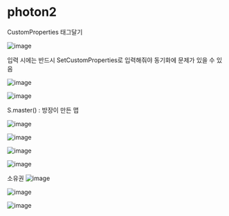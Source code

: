 # photon2

CustomProperties
태그달기

![image](https://user-images.githubusercontent.com/80494367/123917760-1be5f100-d9be-11eb-842e-9e1401b0813e.png)

입력 시에는 반드시 SetCustomProperties로 입력해줘야   동기화에 문제가 있을 수 있음

![image](https://user-images.githubusercontent.com/80494367/123918374-c3fbba00-d9be-11eb-9bf4-609172be0b00.png)


![image](https://user-images.githubusercontent.com/80494367/123918432-d70e8a00-d9be-11eb-9143-e6d0940362d5.png)

S.master() :  방장이 만든 맵

![image](https://user-images.githubusercontent.com/80494367/123918798-3076b900-d9bf-11eb-8367-3c2cedc26b19.png)



![image](https://user-images.githubusercontent.com/80494367/123919078-821f4380-d9bf-11eb-826b-7ee963c1dd12.png)


![image](https://user-images.githubusercontent.com/80494367/123920676-2c4b9b00-d9c1-11eb-94af-1b5abf9e94a5.png)

![image](https://user-images.githubusercontent.com/80494367/123921149-ab40d380-d9c1-11eb-8e0e-8928779da46a.png)


소유권
![image](https://user-images.githubusercontent.com/80494367/123921328-ddeacc00-d9c1-11eb-8792-94eef5dced3f.png)

![image](https://user-images.githubusercontent.com/80494367/123921402-ee02ab80-d9c1-11eb-8c91-9eeacd642f72.png)

![image](https://user-images.githubusercontent.com/80494367/123921833-65383f80-d9c2-11eb-97dc-ee8162d628b1.png)


